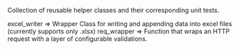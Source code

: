 Collection of reusable helper classes and their corresponding unit tests.


excel_writer =>     Wrapper Class for writing and appending data into excel files (currently supports only .xlsx)
req_wrapper =>     Function that wraps an HTTP request with a layer of configurable validations.

